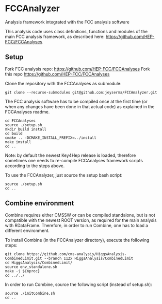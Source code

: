 # FCCAnalyzer
Analysis framework integrated with the FCC analysis software

This analysis code uses class definitions, functions and modules of the main FCC analysis framework, as described here: https://github.com/HEP-FCC/FCCAnalyses.

## Setup
Fork FCC analysis repo: https://github.com/HEP-FCC/FCCAnalyses
Fork this repo https://github.com/HEP-FCC/FCCAnalyses

Clone the repository with the FCCAnalyses as submodule:

```shell
git clone --recurse-submodules git@github.com:jeyserma/FCCAnalyzer.git
```

The FCC analysis software has to be compiled once at the first time (or when any changes have been done in that actual code) as explained in the FCCAnalyses readme.

```shell
cd FCCAnalyses
source ./setup.sh
mkdir build install
cd build
cmake .. -DCMAKE_INSTALL_PREFIX=../install
make install
cd ..
```

Note: by default the newest Key4Hep release is loaded, therefore sometimes one needs to re-compile FCCAnalyses framework scripts according to the steps above.

To use the FCCAnalyzer, just source the setup bash script:

```shell
source ./setup.sh
cd ..
```

## Combine environment
Combine requires either CMSSW or can be compiled standalone, but is not compatible with the newest ROOT version, as required for the main analysis with RDataFrame. Therefore, in order to run Combine, one has to load a different environment.

To install Combine (in the FCCAnalyzer directory), execute the following steps:

```shell
git clone https://github.com/cms-analysis/HiggsAnalysis-CombinedLimit.git --branch 112x HiggsAnalysis/CombinedLimit
cd HiggsAnalysis/CombinedLimit/
source env_standalone.sh
make -j ${nproc}
cd ../../
```

In order to run Combine, source the following script (instead of setup.sh):

```shell
source ./initCombine.sh
cd ..
```